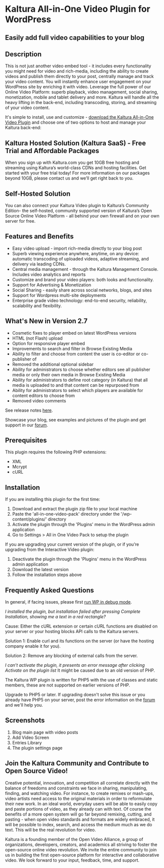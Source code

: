 # Kaltura All-in-One Video Plugin for WordPress
## Easily add full video capabilities to your blog


## Description

This is not just another video embed tool - it includes every functionality you might need for video and rich-media, including the ability to create videos and publish them directly to your post, centrally manage and track your video content. 
You will instantly enhance user engagement on your WordPress site by enriching it with video. Leverage the full power of our Online Video Platform: superb playback, video management, social sharing, monetization, mobile and tablet delivery and more. Kaltura will handle all the heavy lifting in the back-end, including transcoding, storing, and streaming of your video content.

It's simple to install, use and customize -  [download the Kaltura All-in-One Video Plugin](http://downloads.wordpress.org/plugin/all-in-one-video-pack.2.7.zip) and choose one of two options to host and manage your Kaltura back-end:

## Kaltura Hosted Solution (Kaltura SaaS) - Free Trial and Affordable Packages
When you sign up with Kaltura.com you get 10GB free hosting and streaming using Kaltura’s world-class CDNs and hosting facilities. Get started with your free trial today! For more information on our packages beyond 10GB, please contact us and we’ll get right back to you. 

## Self-Hosted Solution
You can also connect your Kaltura Video plugin to Kaltura’s Community Edition- the self-hosted, community supported version of Kaltura’s Open Source Online Video Platform - all behind your own firewall and on your own server for free.

## Features and Benefits
* Easy video upload - import rich-media directly to your blog post
* Superb viewing experience anywhere, anytime, on any device: automatic transcoding of uploaded videos, adaptive streaming, and delivery via leading CDNs.
* Central media management - through the Kaltura Management Console. Includes video analytics and reports
* Customize and brand your video players: both looks and functionality.
* Support for Advertising & Monetization
* Social Sharing - easily share across social networks, blogs, and sites 
* Support for Wordpress multi-site deployments
* Enterprise grade video technology: end-to-end security, reliability, scalability and flexibility.

## What's New in Version 2.7
* Cosmetic fixes to player embed on latest WordPress versions
* HTML (not Flash) upload
* Option for responsive player embed
* Improvements to search and filter in Browse Existing Media
* Ability to filter and choose from content the user is co-editor or co-publisher of
* Removed the additional optional sidebar
* Ability for administrators to choose whether editors see all publisher media or only their own media in Browse Existing Media
* Ability for administrators to define root category (in Kaltura) that all media is uploaded to and that content can be repurposed from
* Ability for administrators to select which players are available for content editors to choose from
* Removed video comments


See release notes [here](http://knowledge.kaltura.com/node/905).

Showcase your blog, see examples and pictures of the plugin and get support in our [forum](https://forum.kaltura.org/).

## Prerequisites
This plugin requires the following PHP extensions:
- XML
- Mcrypt
- cURL

## Installation 

If you are installing this plugin for the first time:

1. Download and extract the plugin zip file to your local machine
2. Paste the 'all-in-one-video-pack' directory under the '/wp-content/plugins/' directory
3. Activate the plugin through the 'Plugins' menu in the WordPress admin application
4. Go to Settings > All in One Video Pack to setup the plugin

If you are upgrading your current version of the plugin, or if you’re upgrading from the Interactive Video plugin: 

1. Deactivate the plugin through the 'Plugins' menu in the WordPress admin application
2. Download the latest version
3. Follow the installation steps above


## Frequently Asked Questions

In general, if facing issues, please first [run WP in debug mode](https://codex.wordpress.org/Debugging_in_WordPress).

*I installed the plugin, but installation failed after pressing Complete Installation, showing me a text in a red rectangle?*

Cause: Either the cURL extension or certain cURL functions are disabled on your server or your hosting blocks API calls to the Kaltura servers.

Solution 1: Enable curl and its functions on the server (or have the hosting company enable it for you).

Solution 2: Remove any blocking of external calls from the server.

*I can’t activate the plugin, it presents an error message after clicking Activate on the plugin list*
It might be caused due to an old version of PHP.

The Kaltura WP plugin is written for PHP5 with the use of classes and static members, these are not supported on earlier versions of PHP.

Upgrade to PHP5 or later. If upgrading doesn't solve this issue or you already have PHP5 on your server, post the error information on the [forum](https://forum.kaltura.org) and we'll help you.


## Screenshots 

1. Blog main page with video posts
2. Add Video Screen
3. Entries Library
4. The plugin settings page

## Join the Kaltura Community and Contribute to Open Source Video!

Creative potential, innovation, and competition all correlate directly with the balance of freedoms and constraints we face in sharing, manipulating, finding, and watching video. For instance, to create remixes or mash-ups, video artists need access to the original materials in order to reformulate their new work. In an ideal world, everyday users will be able to easily copy and paste portions of video, as they already can with text. Of course the benefits of a more open system will go far beyond remixing, cutting, and pasting - when open video standards and formats are widely embraced, it will be possible to index, search, and access the medium much as we do text. This will be the real revolution for video. 

Kaltura is a founding member of the Open Video Alliance, a group of organizations, developers, creators, and academics all striving to foster the open-source online video revolution.  We invite the entire community to join us in building the first open-source platform for interactive and collaborative video. We look forward to your input, feedback, time, and support.

